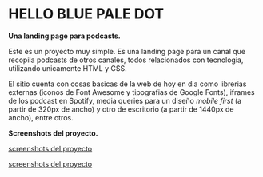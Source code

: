 # HELLO BLUE PALE DOT
**Una landing page para podcasts.**

Este es un proyecto muy simple. Es una landing page para un canal que recopila podcasts de otros canales, todos relacionados con tecnologia, utilizando unicamente HTML y CSS.

El sitio cuenta con cosas basicas de la web de hoy en dia como librerias externas (iconos de Font Awesome y tipografias de Google Fonts), iframes de los podcast en Spotify, media queries para un diseño _mobile first_ (a partir de 320px de ancho) y otro de escritorio (a partir de 1440px de ancho), entre otros.

**Screenshots del proyecto.**

[screenshots del proyecto](/screenshots/scr1.gif)
                 
[screenshots del proyecto](/screenshots/scr2.gif)